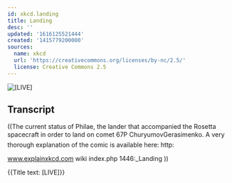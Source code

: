 ```yaml
---
id: xkcd.landing
title: Landing
desc: ''
updated: '1616125521444'
created: '1415779200000'
sources:
  name: xkcd
  url: 'https://creativecommons.org/licenses/by-nc/2.5/'
  license: Creative Commons 2.5
---
```

![[LIVE]](https://imgs.xkcd.com/comics/%3F%3F%3F.png)

## Transcript
((The current status of Philae, the lander that accompanied the Rosetta spacecraft in order to land on comet 67P
ChuryumovGerasimenko. A very thorough explanation of the comic is available here: http:

www.explainxkcd.com
wiki
index.php
1446:_Landing ))

{{Title text: [LIVE]}}
